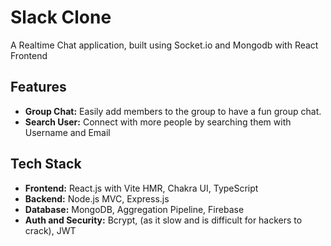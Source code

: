 # Slack Clone

A Realtime Chat application, built using Socket.io and Mongodb with React Frontend
## Features

- **Group Chat:** Easily add members to the group to have a fun group chat.
- **Search User:** Connect with more people by searching them with Username and Email

## Tech Stack

- **Frontend:** React.js with Vite HMR, Chakra UI, TypeScript
- **Backend:** Node.js MVC, Express.js
- **Database:** MongoDB, Aggregation Pipeline, Firebase
- **Auth and Security:** Bcrypt, (as it slow and is difficult for hackers to crack), JWT



